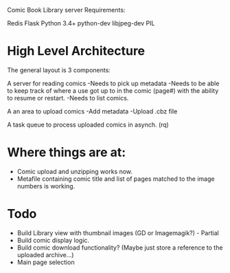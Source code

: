 Comic Book Library server
Requirements:

Redis
Flask
Python 3.4+
python-dev
libjpeg-dev
PIL

High Level Architecture
=======================

The general layout is 3 components:

A server for reading comics
-Needs to pick up metadata
-Needs to be able to keep track of where a use got up to in the comic (page#) with the ability to resume or restart.
-Needs to list comics.

A an area to upload comics
-Add metadata
-Upload .cbz file

A task queue to process uploaded comics in asynch. (rq)

Where things are at:
====================

* Comic upload and unzipping works now.
* Metafile containing comic title and list of pages matched to the image numbers is working.

Todo
====

* Build Library view with thumbnail images (GD or Imagemagik?) - Partial
* Build comic display logic.
* Build comic download functionality? (Maybe just store a reference to the uploaded archive...)
* Main page selection
